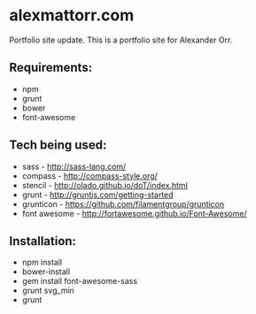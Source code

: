 alexmattorr.com
================================
Portfolio site update. This is a portfolio site for Alexander Orr.

Requirements:
-------------
- npm
- grunt
- bower
- font-awesome

Tech being used:
------------------------------------------------
- sass - http://sass-lang.com/
- compass - http://compass-style.org/
- stencil - http://olado.github.io/doT/index.html
- grunt - http://gruntjs.com/getting-started
- grunticon - https://github.com/filamentgroup/grunticon
- font awesome - http://fortawesome.github.io/Font-Awesome/


Installation:
-------------
- npm install
- bower-install
- gem install font-awesome-sass
- grunt svg_min
- grunt

